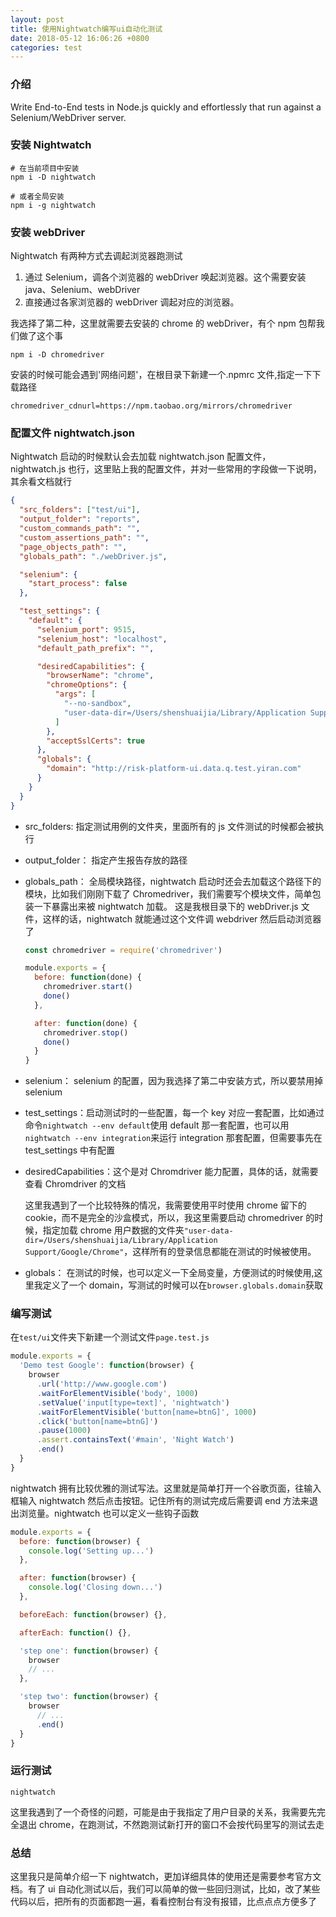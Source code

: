 ```yaml
---
layout: post
title: 使用Nightwatch编写ui自动化测试
date: 2018-05-12 16:06:26 +0800
categories: test
---
```


### 介绍

Write End-to-End tests in Node.js quickly and effortlessly that run against a Selenium/WebDriver server.

### 安装 Nightwatch

```shell
# 在当前项目中安装
npm i -D nightwatch

# 或者全局安装
npm i -g nightwatch
```

### 安装 webDriver

Nightwatch 有两种方式去调起浏览器跑测试

1. 通过 Selenium，调各个浏览器的 webDriver 唤起浏览器。这个需要安装 java、Selenium、webDriver
2. 直接通过各家浏览器的 webDriver 调起对应的浏览器。

我选择了第二种，这里就需要去安装的 chrome 的 webDriver，有个 npm 包帮我们做了这个事

```shell
npm i -D chromedriver
```

安装的时候可能会遇到'网络问题'，在根目录下新建一个.npmrc 文件,指定一下下载路径

```shell
chromedriver_cdnurl=https://npm.taobao.org/mirrors/chromedriver
```

### 配置文件 nightwatch.json

Nightwatch 启动的时候默认会去加载 nightwatch.json 配置文件，nightwatch.js 也行，这里贴上我的配置文件，并对一些常用的字段做一下说明，其余看文档就行

```json
{
  "src_folders": ["test/ui"],
  "output_folder": "reports",
  "custom_commands_path": "",
  "custom_assertions_path": "",
  "page_objects_path": "",
  "globals_path": "./webDriver.js",

  "selenium": {
    "start_process": false
  },

  "test_settings": {
    "default": {
      "selenium_port": 9515,
      "selenium_host": "localhost",
      "default_path_prefix": "",

      "desiredCapabilities": {
        "browserName": "chrome",
        "chromeOptions": {
          "args": [
            "--no-sandbox",
            "user-data-dir=/Users/shenshuaijia/Library/Application Support/Google/Chrome"
          ]
        },
        "acceptSslCerts": true
      },
      "globals": {
        "domain": "http://risk-platform-ui.data.q.test.yiran.com"
      }
    }
  }
}
```

- src_folders: 指定测试用例的文件夹，里面所有的 js 文件测试的时候都会被执行

- output_folder： 指定产生报告存放的路径

- globals_path： 全局模块路径，nightwatch 启动时还会去加载这个路径下的模块，比如我们刚刚下载了 Chromedriver，我们需要写个模块文件，简单包装一下暴露出来被 nightwatch 加载。 这是我根目录下的 webDriver.js 文件，这样的话，nightwatch 就能通过这个文件调 webdriver 然后启动浏览器了

  ```javascript
  const chromedriver = require('chromedriver')

  module.exports = {
    before: function(done) {
      chromedriver.start()
      done()
    },

    after: function(done) {
      chromedriver.stop()
      done()
    }
  }
  ```

- selenium： selenium 的配置，因为我选择了第二中安装方式，所以要禁用掉 selenium

- test_settings：启动测试时的一些配置，每一个 key 对应一套配置，比如通过命令`nightwatch --env default`使用 default 那一套配置，也可以用`nightwatch --env integration`来运行 integration 那套配置，但需要事先在 test_settings 中有配置

- desiredCapabilities：这个是对 Chromdriver 能力配置，具体的话，就需要查看 Chromdriver 的文档

  这里我遇到了一个比较特殊的情况，我需要使用平时使用 chrome 留下的 cookie，而不是完全的沙盒模式，所以，我这里需要启动 chromedriver 的时候，指定加载 chrome 用户数据的文件夹`"user-data-dir=/Users/shenshuaijia/Library/Application Support/Google/Chrome"`，这样所有的登录信息都能在测试的时候被使用。

- globals： 在测试的时候，也可以定义一下全局变量，方便测试的时候使用,这里我定义了一个 domain，写测试的时候可以在`browser.globals.domain`获取

### 编写测试

在`test/ui`文件夹下新建一个测试文件`page.test.js`

```javascript
module.exports = {
  'Demo test Google': function(browser) {
    browser
      .url('http://www.google.com')
      .waitForElementVisible('body', 1000)
      .setValue('input[type=text]', 'nightwatch')
      .waitForElementVisible('button[name=btnG]', 1000)
      .click('button[name=btnG]')
      .pause(1000)
      .assert.containsText('#main', 'Night Watch')
      .end()
  }
}
```

nightwatch 拥有比较优雅的测试写法。这里就是简单打开一个谷歌页面，往输入框输入 nightwatch 然后点击按钮。记住所有的测试完成后需要调 end 方法来退出浏览量。nightwatch 也可以定义一些钩子函数

```javascript
module.exports = {
  before: function(browser) {
    console.log('Setting up...')
  },

  after: function(browser) {
    console.log('Closing down...')
  },

  beforeEach: function(browser) {},

  afterEach: function() {},

  'step one': function(browser) {
    browser
    // ...
  },

  'step two': function(browser) {
    browser
      // ...
      .end()
  }
}
```

### 运行测试

```
nightwatch
```

这里我遇到了一个奇怪的问题，可能是由于我指定了用户目录的关系，我需要先完全退出 chrome，在跑测试，不然跑测试新打开的窗口不会按代码里写的测试去走

### 总结

这里我只是简单介绍一下 nightwatch，更加详细具体的使用还是需要参考官方文档。有了 ui 自动化测试以后，我们可以简单的做一些回归测试，比如，改了某些代码以后，把所有的页面都跑一遍，看看控制台有没有报错，比点点点方便多了

​
